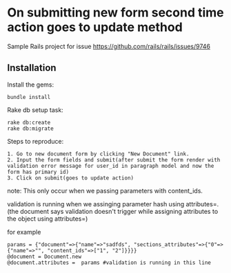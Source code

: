 On submitting new form second time action goes to update method
===============================================================

Sample Rails project for issue https://github.com/rails/rails/issues/9746

## Installation

Install the gems:

```
bundle install
```


Rake db setup task:

```
rake db:create
rake db:migrate
```

Steps to reproduce:

```
1. Go to new document form by clicking "New Document" link.
2. Input the form fields and submit(after submit the form render with validation error message for user_id in paragraph model and now the form has primary id)
3. Click on submit(goes to update action)
```
note:
   This only occur when we passing parameters with content_ids.
   
   validation is running when we assinging parameter hash using attributes=.(the document says validation doesn't trigger while assigning attributes to the object using attributes=)
   
   for example

```
params = {"document"=>{"name"=>"sadfds", "sections_attributes"=>{"0"=>{"name"=>"", "content_ids"=>["1", "2"]}}}}
@document = Document.new
@document.attributes =  params #validation is running in this line
